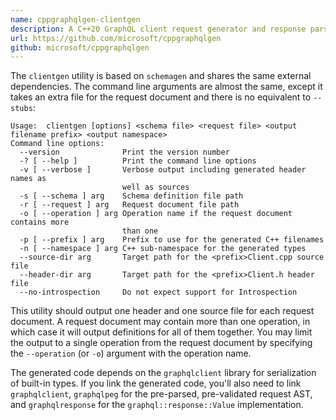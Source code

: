 ```yaml
---
name: cppgraphqlgen-clientgen
description: A C++20 GraphQL client request generator and response parser using the schema document.
url: https://github.com/microsoft/cppgraphqlgen
github: microsoft/cppgraphqlgen
---
```


The `clientgen` utility is based on `schemagen` and shares the same external dependencies. The command line arguments
are almost the same, except it takes an extra file for the request document and there is no equivalent to `--stubs`:
```
Usage:  clientgen [options] <schema file> <request file> <output filename prefix> <output namespace>
Command line options:
  --version              Print the version number
  -? [ --help ]          Print the command line options
  -v [ --verbose ]       Verbose output including generated header names as
                         well as sources
  -s [ --schema ] arg    Schema definition file path
  -r [ --request ] arg   Request document file path
  -o [ --operation ] arg Operation name if the request document contains more
                         than one
  -p [ --prefix ] arg    Prefix to use for the generated C++ filenames
  -n [ --namespace ] arg C++ sub-namespace for the generated types
  --source-dir arg       Target path for the <prefix>Client.cpp source file
  --header-dir arg       Target path for the <prefix>Client.h header file
  --no-introspection     Do not expect support for Introspection
```

This utility should output one header and one source file for each request document. A request document may contain more
than one operation, in which case it will output definitions for all of them together. You may limit the output to a
single operation from the request document by specifying the `--operation` (or `-o`) argument with the operation name.

The generated code depends on the `graphqlclient` library for serialization of built-in types. If you link the generated
code, you'll also need to link `graphqlclient`, `graphqlpeg` for the pre-parsed, pre-validated request AST, and
`graphqlresponse` for the `graphql::response::Value` implementation.